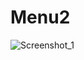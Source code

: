 # Menu2

![Screenshot_1](https://user-images.githubusercontent.com/95361171/160286573-b555e5f9-1c0e-4820-90e3-7e4e395e4ee5.png)
